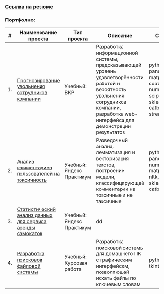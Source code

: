 ### [Ссылка на резюме](https://drive.google.com/file/d/12ja0xN3-j1i6Jc_t8MJG0lIyBOc6J7me/view?usp=sharing)

### Портфолио:

| #  | Наименование проекта | Тип проекта | Описание | Стек |
| --- | --- | --- | --- | --- |
| 1. | [Прогнозирование увольнения сотрудников компании](https://github.com/nightcarpenter/DismissalEmployees) | Учебный:<br> ВКР | Разработка информационной системы, предсказывающей уровень удовлетворённости работой и вероятность увольнения сотрудников компании, разработка web-интерфейса для демонстрации результатов | python, pandas, matplotlib, seaborn, numpy, scipy, sklearn, catboost, streamlit |
| 2. | [Анализ комментариев пользователей на токсичность](https://github.com/nightcarpenter/ToxicComments) | Учебный:<br> Яндекс Практикум | Разведочный анализ, лемматизация и векторизация текстов, построение модели, классифицирующей комментарии на токсичные и не таксичные | python, pandas, numpy, matplotlib, nltk, sklearn, catboost |
| 3. | [Статистический анализ данных для сервиса аренды самокатов](https://github.com/nightcarpenter/ScootersStatistics) | Учебный:<br> Яндекс Практикум | dd |
| 4. | [Разработка поисковой файловой системы](https://github.com/nightcarpenter/HomeLibrary) | Учебный:<br> Курсовая работа | Разработка поисковой системы для домашнего ПК с графическим интерфейсом, позволяющей искать файлы по ключевым словам | python, tkinter |
